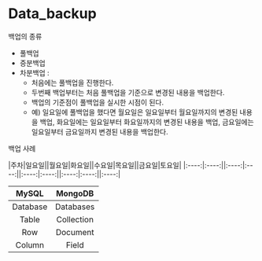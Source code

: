 # Data_backup

백업의 종류
- 풀백업
- 증분백업
- 차분백업 :
  - 처음에는 풀백업을 진행한다.
  - 두번째 백업부터는 처음 풀백업을 기준으로 변경된 내용을 백업한다.
  - 백업의 기준점이 풀백업을 실시한 시점이 된다.
  - 예) 일요일에 풀백업을 했다면 월요일은 일요일부터 월요일까지의 변경된 내용을 백업, 화요일에는 일요일부터 화요일까지의 변경된 내용을 백업, 금요일에는 일요일부터 금요일까지 변경된 내용을 백업한다.
 
백업 사례

|주차|일요일||월요일|화요일||수요일|목요일||금요일|토요일|
|:----:|:----:||:----:|:----:||:----:|:----:||:----:|:----:||:----:|

|MySQL|MongoDB|
|:----:|:----:|
|Database|Databases|
|Table|Collection|
|Row|Document|
|Column|Field|
